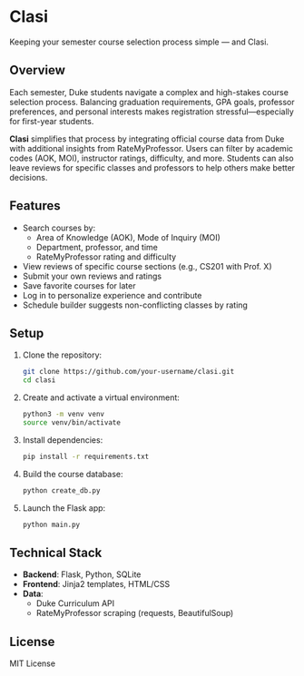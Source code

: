 # Clasi

Keeping your semester course selection process simple — and Clasi.

## Overview

Each semester, Duke students navigate a complex and high-stakes course selection process. Balancing graduation requirements, GPA goals, professor preferences, and personal interests makes registration stressful—especially for first-year students.

**Clasi** simplifies that process by integrating official course data from Duke with additional insights from RateMyProfessor. Users can filter by academic codes (AOK, MOI), instructor ratings, difficulty, and more. Students can also leave reviews for specific classes and professors to help others make better decisions.

## Features

- Search courses by:
  - Area of Knowledge (AOK), Mode of Inquiry (MOI)
  - Department, professor, and time
  - RateMyProfessor rating and difficulty
- View reviews of specific course sections (e.g., CS201 with Prof. X)
- Submit your own reviews and ratings
- Save favorite courses for later
- Log in to personalize experience and contribute
- Schedule builder suggests non-conflicting classes by rating

## Setup

1. Clone the repository:
   ```bash
   git clone https://github.com/your-username/clasi.git
   cd clasi
   ```

2. Create and activate a virtual environment:
   ```bash
   python3 -m venv venv
   source venv/bin/activate
   ```

3. Install dependencies:
   ```bash
   pip install -r requirements.txt
   ```

4. Build the course database:
   ```bash
   python create_db.py
   ```

5. Launch the Flask app:
   ```bash
   python main.py
   ```

## Technical Stack

- **Backend**: Flask, Python, SQLite
- **Frontend**: Jinja2 templates, HTML/CSS
- **Data**:
  - Duke Curriculum API
  - RateMyProfessor scraping (requests, BeautifulSoup)

## License

MIT License



